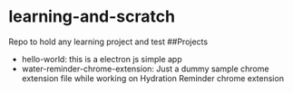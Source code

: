 # learning-and-scratch
Repo to hold any learning project and test
##Projects
* hello-world: this is a electron js simple app
* water-reminder-chrome-extension: Just a dummy sample chrome extension file while working on Hydration Reminder chrome extension
